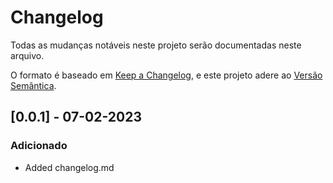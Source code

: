 # Changelog

Todas as mudanças notáveis ​​neste projeto serão documentadas neste arquivo.

O formato é baseado em [Keep a Changelog](https://keepachangelog.com/en/1.0.0/),
e este projeto adere ao [Versão Semântica](https://semver.org/spec/v2.0.0.html).

## [0.0.1] - 07-02-2023

### Adicionado

- Added changelog.md